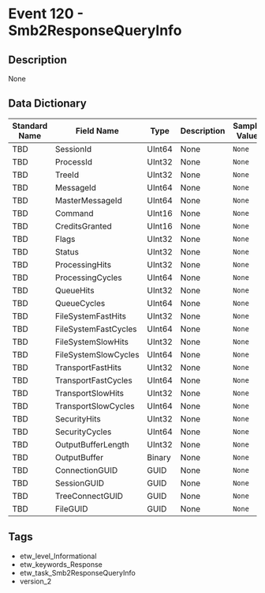 # Event 120 - Smb2ResponseQueryInfo

## Description
None

## Data Dictionary
|Standard Name|Field Name|Type|Description|Sample Value|
|---|---|---|---|---|
|TBD|SessionId|UInt64|None|`None`|
|TBD|ProcessId|UInt32|None|`None`|
|TBD|TreeId|UInt32|None|`None`|
|TBD|MessageId|UInt64|None|`None`|
|TBD|MasterMessageId|UInt64|None|`None`|
|TBD|Command|UInt16|None|`None`|
|TBD|CreditsGranted|UInt16|None|`None`|
|TBD|Flags|UInt32|None|`None`|
|TBD|Status|UInt32|None|`None`|
|TBD|ProcessingHits|UInt32|None|`None`|
|TBD|ProcessingCycles|UInt64|None|`None`|
|TBD|QueueHits|UInt32|None|`None`|
|TBD|QueueCycles|UInt64|None|`None`|
|TBD|FileSystemFastHits|UInt32|None|`None`|
|TBD|FileSystemFastCycles|UInt64|None|`None`|
|TBD|FileSystemSlowHits|UInt32|None|`None`|
|TBD|FileSystemSlowCycles|UInt64|None|`None`|
|TBD|TransportFastHits|UInt32|None|`None`|
|TBD|TransportFastCycles|UInt64|None|`None`|
|TBD|TransportSlowHits|UInt32|None|`None`|
|TBD|TransportSlowCycles|UInt64|None|`None`|
|TBD|SecurityHits|UInt32|None|`None`|
|TBD|SecurityCycles|UInt64|None|`None`|
|TBD|OutputBufferLength|UInt32|None|`None`|
|TBD|OutputBuffer|Binary|None|`None`|
|TBD|ConnectionGUID|GUID|None|`None`|
|TBD|SessionGUID|GUID|None|`None`|
|TBD|TreeConnectGUID|GUID|None|`None`|
|TBD|FileGUID|GUID|None|`None`|

## Tags
* etw_level_Informational
* etw_keywords_Response
* etw_task_Smb2ResponseQueryInfo
* version_2
